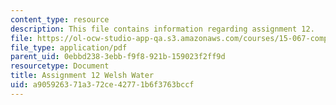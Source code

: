 ```yaml
---
content_type: resource
description: This file contains information regarding assignment 12.
file: https://ol-ocw-studio-app-qa.s3.amazonaws.com/courses/15-067-competitive-decision-making-and-negotiation-spring-2011/a905926371a372ce42771b6f3763bccf_MIT15_067S11_assgn12.pdf
file_type: application/pdf
parent_uid: 0ebbd238-3ebb-f9f8-921b-159023f2ff9d
resourcetype: Document
title: Assignment 12 Welsh Water
uid: a9059263-71a3-72ce-4277-1b6f3763bccf
---
```

